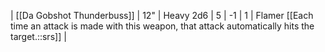 | [[Da Gobshot Thunderbuss]] | 12"   | Heavy 2d6 | 5   | -1  | 1   | Flamer [[Each time an attack is made with this weapon, that attack automatically hits the target.::srs]] |